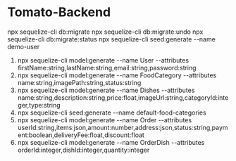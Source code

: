 # Tomato-Backend

npx sequelize-cli db:migrate
npx sequelize-cli db:migrate:undo
npx sequelize-cli db:migrate:status
npx sequelize-cli seed:generate --name demo-user

1. npx sequelize-cli model:generate --name User --attributes firstName:string,lastName:string,email:string,password:string
2. npx sequelize-cli model:generate --name FoodCategory --attributes name:string,imagePath:string,status:string
3. npx sequelize-cli model:generate --name Dishes --attributes name:string,description:string,price:float,imageUrl:string,categoryId:integer,type:string
4. npx sequelize-cli seed:generate --name default-food-categories
5. npx sequelize-cli model:generate --name Order --attributes userId:string,items:json,amount:number,address:json,status:string,payment:boolean,deliveryFee:float,discount:float
6. npx sequelize-cli model:generate --name OrderDish --attributes orderId:integer,dishId:integer,quantity:integer
